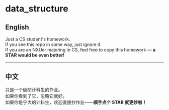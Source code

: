 # data_structure

## English
Just a CS student's homework.  
If you see this repo in some way, just ignore it.  
If you are an NXUer majoring in CS, feel free to copy this homework — **a STAR would be even better!**

---

## 中文
只是一个破防计科生的作业。  
如果你看到了它，忽略它就好。  
如果你是宁大的计科生，欢迎直接抄作业——**顺手点个 STAR 就更妙啦！**